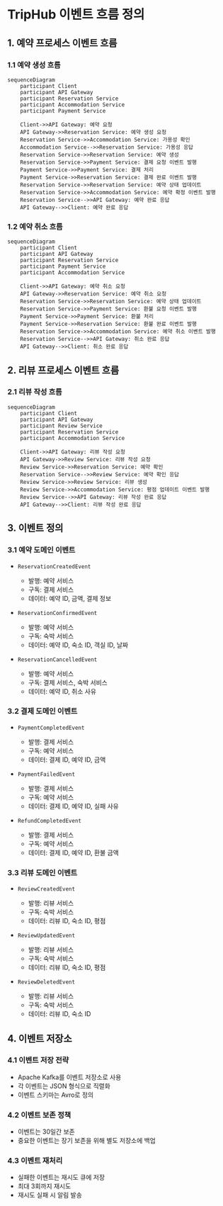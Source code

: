 # TripHub 이벤트 흐름 정의

## 1. 예약 프로세스 이벤트 흐름

### 1.1 예약 생성 흐름
```mermaid
sequenceDiagram
    participant Client
    participant API Gateway
    participant Reservation Service
    participant Accommodation Service
    participant Payment Service

    Client->>API Gateway: 예약 요청
    API Gateway->>Reservation Service: 예약 생성 요청
    Reservation Service->>Accommodation Service: 가용성 확인
    Accommodation Service-->>Reservation Service: 가용성 응답
    Reservation Service->>Reservation Service: 예약 생성
    Reservation Service->>Payment Service: 결제 요청 이벤트 발행
    Payment Service->>Payment Service: 결제 처리
    Payment Service->>Reservation Service: 결제 완료 이벤트 발행
    Reservation Service->>Reservation Service: 예약 상태 업데이트
    Reservation Service->>Accommodation Service: 예약 확정 이벤트 발행
    Reservation Service-->>API Gateway: 예약 완료 응답
    API Gateway-->>Client: 예약 완료 응답
```

### 1.2 예약 취소 흐름
```mermaid
sequenceDiagram
    participant Client
    participant API Gateway
    participant Reservation Service
    participant Payment Service
    participant Accommodation Service

    Client->>API Gateway: 예약 취소 요청
    API Gateway->>Reservation Service: 예약 취소 요청
    Reservation Service->>Reservation Service: 예약 상태 업데이트
    Reservation Service->>Payment Service: 환불 요청 이벤트 발행
    Payment Service->>Payment Service: 환불 처리
    Payment Service->>Reservation Service: 환불 완료 이벤트 발행
    Reservation Service->>Accommodation Service: 예약 취소 이벤트 발행
    Reservation Service-->>API Gateway: 취소 완료 응답
    API Gateway-->>Client: 취소 완료 응답
```

## 2. 리뷰 프로세스 이벤트 흐름

### 2.1 리뷰 작성 흐름
```mermaid
sequenceDiagram
    participant Client
    participant API Gateway
    participant Review Service
    participant Reservation Service
    participant Accommodation Service

    Client->>API Gateway: 리뷰 작성 요청
    API Gateway->>Review Service: 리뷰 작성 요청
    Review Service->>Reservation Service: 예약 확인
    Reservation Service-->>Review Service: 예약 확인 응답
    Review Service->>Review Service: 리뷰 생성
    Review Service->>Accommodation Service: 평점 업데이트 이벤트 발행
    Review Service-->>API Gateway: 리뷰 작성 완료 응답
    API Gateway-->>Client: 리뷰 작성 완료 응답
```

## 3. 이벤트 정의

### 3.1 예약 도메인 이벤트
- `ReservationCreatedEvent`
  - 발행: 예약 서비스
  - 구독: 결제 서비스
  - 데이터: 예약 ID, 금액, 결제 정보

- `ReservationConfirmedEvent`
  - 발행: 예약 서비스
  - 구독: 숙박 서비스
  - 데이터: 예약 ID, 숙소 ID, 객실 ID, 날짜

- `ReservationCancelledEvent`
  - 발행: 예약 서비스
  - 구독: 결제 서비스, 숙박 서비스
  - 데이터: 예약 ID, 취소 사유

### 3.2 결제 도메인 이벤트
- `PaymentCompletedEvent`
  - 발행: 결제 서비스
  - 구독: 예약 서비스
  - 데이터: 결제 ID, 예약 ID, 금액

- `PaymentFailedEvent`
  - 발행: 결제 서비스
  - 구독: 예약 서비스
  - 데이터: 결제 ID, 예약 ID, 실패 사유

- `RefundCompletedEvent`
  - 발행: 결제 서비스
  - 구독: 예약 서비스
  - 데이터: 결제 ID, 예약 ID, 환불 금액

### 3.3 리뷰 도메인 이벤트
- `ReviewCreatedEvent`
  - 발행: 리뷰 서비스
  - 구독: 숙박 서비스
  - 데이터: 리뷰 ID, 숙소 ID, 평점

- `ReviewUpdatedEvent`
  - 발행: 리뷰 서비스
  - 구독: 숙박 서비스
  - 데이터: 리뷰 ID, 숙소 ID, 평점

- `ReviewDeletedEvent`
  - 발행: 리뷰 서비스
  - 구독: 숙박 서비스
  - 데이터: 리뷰 ID, 숙소 ID

## 4. 이벤트 저장소

### 4.1 이벤트 저장 전략
- Apache Kafka를 이벤트 저장소로 사용
- 각 이벤트는 JSON 형식으로 직렬화
- 이벤트 스키마는 Avro로 정의

### 4.2 이벤트 보존 정책
- 이벤트는 30일간 보존
- 중요한 이벤트는 장기 보존을 위해 별도 저장소에 백업

### 4.3 이벤트 재처리
- 실패한 이벤트는 재시도 큐에 저장
- 최대 3회까지 재시도
- 재시도 실패 시 알림 발송 